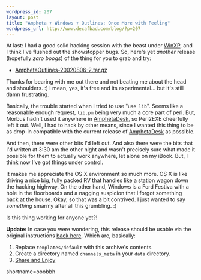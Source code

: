 ```yaml
--- 
wordpress_id: 207
layout: post
title: "Ampheta + Windows + Outlines: Once More with Feeling"
wordpress_url: http://www.decafbad.com/blog/?p=207
---
```

<p>At last:  I had a good solid hacking session with the beast under <a href="http://www.decafbad.com/twiki/bin/view/Main/WinXP">WinXP</a>, and I think I've flushed out the showstopper bugs.  So, here's yet <i>another</i> release (hopefully <i>zaro boogs</i>) of the thing for you to grab and try:<ul><li><a href="http://www.decafbad.com/gems/AmphetaOutlines-20020806-2.tar.gz">AmphetaOutlines-20020806-2.tar.gz</a></li></ul>Thanks for bearing with me out there and not beating me about the head and shoulders.  :)  I mean, yes, it's free and its experimental...  but it's still damn frustrating.</p>
<p>Basically, the trouble started when I tried to use "<code>use lib</code>".  Seems like a reasonable enough request, <code>lib.pm</code> being very much a core part of perl.  But, Morbus hadn't used it anywhere in <a href="http://www.decafbad.com/twiki/bin/view/Main/AmphetaDesk">AmphetaDesk</a>, so Perl2EXE cheerfully left it out.  Well, I had to hack by other means, since I wanted this thing to be as drop-in compatible with the current release of <a href="http://www.decafbad.com/twiki/bin/view/Main/AmphetaDesk">AmphetaDesk</a> as possible.</p>
<p>And then, there were other bits I'd left out.  And also there were the bits that I'd written at 3:30 am the other night and wasn't precisely sure what made it possible for them to actually work anywhere, let alone on my iBook.  But, I think now I've got things under control.</p>
<p>It makes me appreciate the OS X environment so much more.  OS X is like driving a nice big, fully packed RV that handles like a station wagon down the hacking highway.  On the other hand, Windows is a Ford Festiva with a hole in the floorboards and a nagging suspicion that I forgot something back at the house.  Okay, so that was a bit contrived.  I just wanted to say <i>something</i> smarmy after all this grumbling.  :)</p>
<p>Is this thing working for anyone yet?! </p>
<p><b>Update:</b> In case you were wondering, this release should be usable via the original instructions <a href="http://www.decafbad.com/news_archives/000226.phtml">back here</a>.  Which are, basically:<ol><li>Replace <code>templates/default</code> with this archive's contents.</li><li>Create a directory named <code>channels_meta</code> in your <code>data</code> directory.</li><li><a href="http://www.decafbad.com/twiki/bin/view/Main/ShareAndEnjoy">Share and Enjoy</a></li></ol></p>
<!--more-->
shortname=ooobbh
